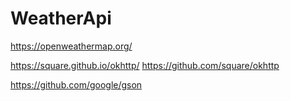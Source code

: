 # WeatherApi

https://openweathermap.org/

https://square.github.io/okhttp/
https://github.com/square/okhttp

https://github.com/google/gson
